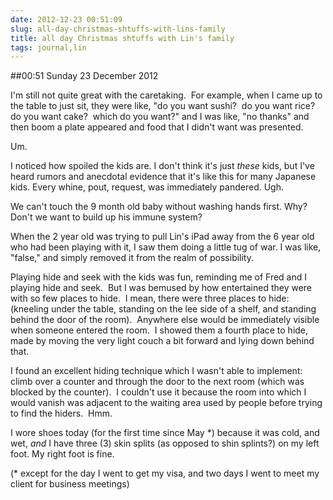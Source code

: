 ```yaml
---
date: 2012-12-23 00:51:09
slug: all-day-christmas-shtuffs-with-lins-family
title: all day Christmas shtuffs with Lin's family
tags: journal,lin
---
```


##00:51 Sunday 23 December 2012

I'm still not quite great with the caretaking.  For example, when I came up to the table to just sit, they were like, "do you want sushi?  do you want rice?  do you want cake?  which do you want?" and I was like, "no thanks" and then boom a plate appeared and food that I didn't want was presented.

Um.

I noticed how spoiled the kids are. I don't think it's just *these* kids, but I've heard rumors and anecdotal evidence that it's like this for many Japanese kids. Every whine, pout, request, was immediately pandered. Ugh.

We can't touch the 9 month old baby without washing hands first. Why? Don't we want to build up his immune system?

When the 2 year old was trying to pull Lin's iPad away from the 6 year old who had been playing with it, I saw them doing a little tug of war. I was like, "false," and simply removed it from the realm of possibility.

Playing hide and seek with the kids was fun, reminding me of Fred and I playing hide and seek.  But I was bemused by how entertained they were with so few places to hide.  I mean, there were three places to hide:  (kneeling under the table, standing on the lee side of a shelf, and standing behind the door of the room).  Anywhere else would be immediately visible when someone entered the room.  I showed them a fourth place to hide, made by moving the very light couch a bit forward and lying down behind that.

I found an excellent hiding technique which I wasn't able to implement: climb over a counter and through the door to the next room (which was blocked by the counter).  I couldn't use it because the room into which I would vanish was adjacent to the waiting area used by people before trying to find the hiders.  Hmm.

I wore shoes today (for the first time since May *) because it was cold, and wet, *and* I have three (3) skin splits (as opposed to shin splints?) on my left foot. My right foot is fine.

(* except for the day I went to get my visa, and two days I went to meet my client for business meetings)
